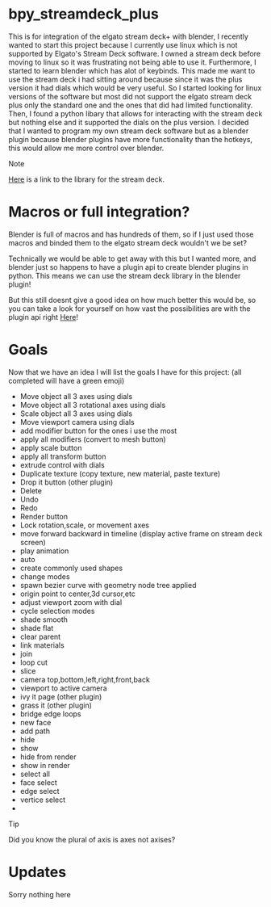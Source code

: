 # bpy_streamdeck_plus

This is for integration of the elgato stream deck+ with blender, I recently wanted to start this project because I currently use linux which is not supported by Elgato's Stream Deck software. I owned a stream deck before moving to linux so it was frustrating not being able to use it. Furthermore, I started to learn blender which has alot of keybinds. This made me want to use the stream deck i had sitting around because since it was the plus version it had dials which would be very useful. So I started looking for linux versions of the software but most did not support the elgato stream deck plus only the standard one and the ones that did had limited functionality. Then, I found a python libary that allows for interacting with the stream deck but nothing else and it supported the dials on the plus version. I decided that I wanted to program my own stream deck software but as a blender plugin because blender plugins have more functionality than the hotkeys, this would allow me more control over blender.

> [!NOTE]
> [Here](https://python-elgato-streamdeck.readthedocs.io/en/stable/examples/plus.html) is a link to the library for the stream deck.

# Macros or full integration?


Blender is full of macros and has hundreds of them, so if I just used those macros and binded them to the elgato stream deck wouldn't we be set?

Technically we would be able to get away with this but I wanted more, and blender just so happens to have a plugin api to create blender plugins in python. This means we can use the stream deck library in the blender plugin!

But this still doesnt give a good idea on how much better this would be, so you can take a look for yourself on how vast the possibilities are with the plugin api right [Here](https://docs.blender.org/api/current/bpy.ops.html)!

# Goals

Now that we have an idea I will list the goals I have for this project:
(all completed will have a green emoji)

- Move object all 3 axes using dials
- Move object all 3 rotational axes using dials
- Scale object all 3 axes using dials
- Move viewport camera using dials
- add modifier button for the ones i use the most
- apply all modifiers (convert to mesh button)
- apply scale button
- apply all transform button
- extrude control with dials
- Duplicate texture (copy texture, new material, paste texture)
- Drop it button (other plugin)
- Delete
- Undo
- Redo
- Render button
- Lock rotation,scale, or movement axes
- move forward backward in timeline (display active frame on stream deck screen)
- play animation
- auto
- create commonly used shapes
- change modes
- spawn bezier curve with geometry node tree applied
- origin point to center,3d cursor,etc
- adjust viewport zoom with dial
- cycle selection modes
- shade smooth
- shade flat
- clear parent
- link materials
- join
- loop cut
- slice
- camera top,bottom,left,right,front,back
- viewport to active camera
- ivy it page (other plugin)
- grass it (other plugin)
- bridge edge loops
- new face
- add path
- hide
- show
- hide from render
- show in render
- select all
- face select
- edge select
- vertice select
- 

> [!TIP]
> Did you know the plural of axis is axes not axises?









# Updates

Sorry nothing here
